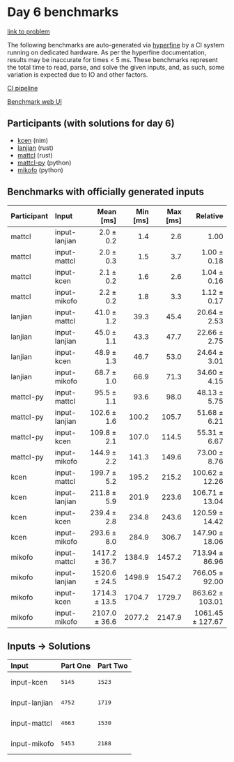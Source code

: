 # Day 6 benchmarks

[link to problem](https://adventofcode.com/2024/day/6)

The following benchmarks are auto-generated via
[hyperfine](https://github.com/sharkdp/hyperfine) by a CI system running on
dedicated hardware. As per the hyperfine documentation, results may be
inaccurate for times < 5 ms. These benchmarks represent the total time to read,
parse, and solve the given inputs, and, as such, some variation is expected due
to IO and other factors.

[CI pipeline](http://ci.papercode.net:8080/teams/main/pipelines/aoc2024)

[Benchmark web UI](https://aoc.ancalagon.black)


## Participants (with solutions for day 6)

- [kcen](https://github.com/kcen/aoc2024) (nim)
- [lanjian](https://github.com/lanjian/aoc-2024) (rust)
- [mattcl](https://github.com/mattcl/aoc2024) (rust)
- [mattcl-py](https://github.com/mattcl/aoc2024-py) (python)
- [mikofo](https://github.com/mikofo/aoc2024) (python)


## Benchmarks with officially generated inputs

| Participant | Input | Mean [ms] | Min [ms] | Max [ms] | Relative |
|:---|:---|---:|---:|---:|---:|
| mattcl | input-lanjian | 2.0 ± 0.2 | 1.4 | 2.6 | 1.00 |
| mattcl | input-mattcl | 2.0 ± 0.3 | 1.5 | 3.7 | 1.00 ± 0.18 |
| mattcl | input-kcen | 2.1 ± 0.2 | 1.6 | 2.6 | 1.04 ± 0.16 |
| mattcl | input-mikofo | 2.2 ± 0.2 | 1.8 | 3.3 | 1.12 ± 0.17 |
| lanjian | input-mattcl | 41.0 ± 1.2 | 39.3 | 45.4 | 20.64 ± 2.53 |
| lanjian | input-lanjian | 45.0 ± 1.1 | 43.3 | 47.7 | 22.66 ± 2.75 |
| lanjian | input-kcen | 48.9 ± 1.3 | 46.7 | 53.0 | 24.64 ± 3.01 |
| lanjian | input-mikofo | 68.7 ± 1.0 | 66.9 | 71.3 | 34.60 ± 4.15 |
| mattcl-py | input-mattcl | 95.5 ± 1.1 | 93.6 | 98.0 | 48.13 ± 5.75 |
| mattcl-py | input-lanjian | 102.6 ± 1.6 | 100.2 | 105.7 | 51.68 ± 6.21 |
| mattcl-py | input-kcen | 109.8 ± 2.1 | 107.0 | 114.5 | 55.31 ± 6.67 |
| mattcl-py | input-mikofo | 144.9 ± 2.2 | 141.3 | 149.6 | 73.00 ± 8.76 |
| kcen | input-mattcl | 199.7 ± 5.2 | 195.2 | 215.2 | 100.62 ± 12.26 |
| kcen | input-lanjian | 211.8 ± 5.9 | 201.9 | 223.6 | 106.71 ± 13.04 |
| kcen | input-kcen | 239.4 ± 2.8 | 234.8 | 243.6 | 120.59 ± 14.42 |
| kcen | input-mikofo | 293.6 ± 8.0 | 284.9 | 306.7 | 147.90 ± 18.06 |
| mikofo | input-mattcl | 1417.2 ± 36.7 | 1384.9 | 1457.2 | 713.94 ± 86.96 |
| mikofo | input-lanjian | 1520.6 ± 24.5 | 1498.9 | 1547.2 | 766.05 ± 92.00 |
| mikofo | input-kcen | 1714.3 ± 13.5 | 1704.7 | 1729.7 | 863.62 ± 103.01 |
| mikofo | input-mikofo | 2107.0 ± 36.6 | 2077.2 | 2147.9 | 1061.45 ± 127.67 |


## Inputs -> Solutions

| Input | Part One | Part Two |
|:---|:---|:---|
|input-kcen|<pre>5145</pre>|<pre>1523</pre>|
|input-lanjian|<pre>4752</pre>|<pre>1719</pre>|
|input-mattcl|<pre>4663</pre>|<pre>1530</pre>|
|input-mikofo|<pre>5453</pre>|<pre>2188</pre>|
